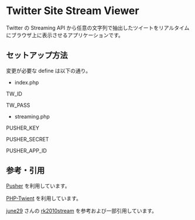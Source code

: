Twitter Site Stream Viewer
===========

Twitter の Streaming API から任意の文字列で抽出したツイートをリアルタイムにブラウザ上に表示させるアプリケーションです。

セットアップ方法
----------

変更が必要な define は以下の通り。

* index.php

TW_ID

TW_PASS

* streaming.php

PUSHER_KEY

PUSHER_SECRET

PUSHER_APP_ID


参考・引用
----------
[Pusher](http://pusherapp.com/) を利用しています。

[PHP-Twient](http://github.com/makotokw/php-twient) を利用しています。

[june29](https://github.com/june29/) さんの [rk2010stream](https://github.com/june29/rk2010stream) を参考および一部引用しています。


